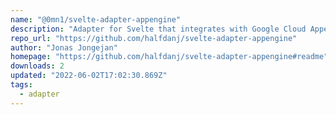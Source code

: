 ```yaml
---
name: "@0mn1/svelte-adapter-appengine"
description: "Adapter for Svelte that integrates with Google Cloud Appengine"
repo_url: "https://github.com/halfdanj/svelte-adapter-appengine"
author: "Jonas Jongejan"
homepage: "https://github.com/halfdanj/svelte-adapter-appengine#readme"
downloads: 2
updated: "2022-06-02T17:02:30.869Z"
tags: 
  - adapter
---
```

